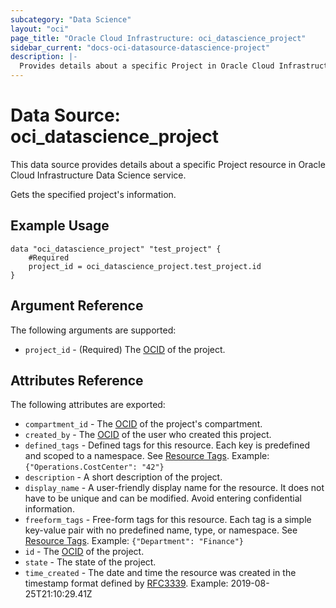 ```yaml
---
subcategory: "Data Science"
layout: "oci"
page_title: "Oracle Cloud Infrastructure: oci_datascience_project"
sidebar_current: "docs-oci-datasource-datascience-project"
description: |-
  Provides details about a specific Project in Oracle Cloud Infrastructure Data Science service
---
```


# Data Source: oci_datascience_project
This data source provides details about a specific Project resource in Oracle Cloud Infrastructure Data Science service.

Gets the specified project's information.

## Example Usage

```hcl
data "oci_datascience_project" "test_project" {
	#Required
	project_id = oci_datascience_project.test_project.id
}
```

## Argument Reference

The following arguments are supported:

* `project_id` - (Required) The [OCID](https://docs.cloud.oracle.com/iaas/Content/General/Concepts/identifiers.htm) of the project.


## Attributes Reference

The following attributes are exported:

* `compartment_id` - The [OCID](https://docs.cloud.oracle.com/iaas/Content/General/Concepts/identifiers.htm) of the project's compartment.
* `created_by` - The [OCID](https://docs.cloud.oracle.com/iaas/Content/General/Concepts/identifiers.htm) of the user who created this project.
* `defined_tags` - Defined tags for this resource. Each key is predefined and scoped to a namespace. See [Resource Tags](https://docs.cloud.oracle.com/iaas/Content/General/Concepts/resourcetags.htm). Example: `{"Operations.CostCenter": "42"}` 
* `description` - A short description of the project.
* `display_name` - A user-friendly display name for the resource. It does not have to be unique and can be modified. Avoid entering confidential information.
* `freeform_tags` - Free-form tags for this resource. Each tag is a simple key-value pair with no predefined name, type, or namespace. See [Resource Tags](https://docs.cloud.oracle.com/iaas/Content/General/Concepts/resourcetags.htm). Example: `{"Department": "Finance"}` 
* `id` - The [OCID](https://docs.cloud.oracle.com/iaas/Content/General/Concepts/identifiers.htm) of the project.
* `state` - The state of the project.
* `time_created` - The date and time the resource was created in the timestamp format defined by [RFC3339](https://tools.ietf.org/html/rfc3339). Example: 2019-08-25T21:10:29.41Z 

